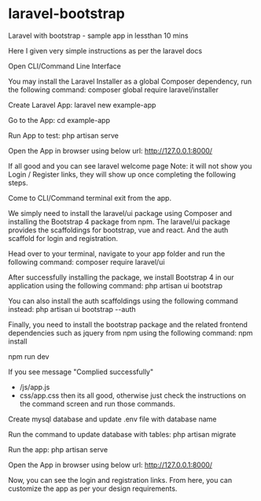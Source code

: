 # laravel-bootstrap
Laravel with bootstrap - sample app in lessthan 10 mins

Here I given very simple instructions as per the laravel docs 

Open CLI/Command Line Interface

You may install the Laravel Installer as a global Composer dependency, run the following command:
composer global require laravel/installer

Create Laravel App:
laravel new example-app

Go to the App:
cd example-app

Run App to test:
php artisan serve

Open the App in browser using below url:
http://127.0.0.1:8000/

If all good and you can see laravel welcome page
Note: it will not show you Login / Register links, they will show up once completing the following steps.

Come to CLI/Command terminal exit from the app.

We simply need to install the laravel/ui package using Composer and installing the Bootstrap 4 package from npm.
The laravel/ui package provides the scaffoldings for bootstrap, vue and react. And the auth scaffold for login and registration.

Head over to your terminal, navigate to your app folder and run the following command:
composer require laravel/ui

After successfully installing the package, we install Bootstrap 4 in our application using the following command:
php artisan ui bootstrap

You can also install the auth scaffoldings using the following command instead:
php artisan ui bootstrap --auth

Finally, you need to install the bootstrap package and the related frontend dependencies such as jquery from npm using the following command:
npm install

npm run dev

If you see message "Complied successfully" 
- /js/app.js 
- css/app.css
then its all good, otherwise just check the instructions on the command screen and run those commands.

Create mysql database and update .env file with database name

Run the command to update database with tables:
php artisan migrate

Run the app:
php artisan serve

Open the App in browser using below url:
http://127.0.0.1:8000/

Now, you can see the login and registration links.
From here, you can customize the app as per your design requirements.

